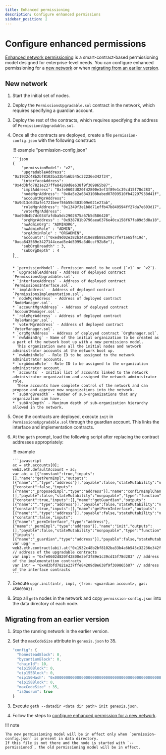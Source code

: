 ```yaml
---
title: Enhanced permissioning
description: Configure enhanced permissions
sidebar_position: 2
---
```


# Configure enhanced permissions

[Enhanced network permissioning](../../../concepts/permissions-overview.md#enhanced-network-permissioning) is a smart-contract-based permissioning model designed for enterprise-level needs. You can configure enhanced permissioning for a [new network](#new-network) or when [migrating from an earlier version](#migrating-from-an-earlier-version).

## New network

1.  Start the initial set of nodes.

1.  Deploy the `PermissionsUpgradable.sol` contract in the network, which requires specifying a guardian account.

1.  Deploy the rest of the contracts, which requires specifying the address of `PermissionsUpgradable.sol`.

1.  Once all the contracts are deployed, create a file `permission-config.json` with the following construct:

    !!! example "permission-config.json"

        ```json
        {
            "permissionModel": "v2",
            "upgradableAddress": "0x1932c48b2bf8102ba33b4a6b545c32236e342f34",
            "interfaceAddress": "0x4d3bfd7821e237ffe84209d8e638f9f309865b87",
            "implAddress": "0xfe0602d820f42800e3ef3f89e1c39cd15f78d283",
            "nodeMgrAddress": "0x8a5e2a6343108babed07899510fb42297938d41f",
            "accountMgrAddress": "0x9d13c6d3afe1721beef56b55d303b09e021e27ab",
            "roleMgrAddress": "0x1349f3e1b8d71effb47b840594ff27da7e603d17",
            "voterMgrAddress": "0xd9d64b7dc034fafdba5dc2902875a67b5d586420",
            "orgMgrAddress" : "0x938781b9796aea6376e40ca158f67fa89d5d8a18",
            "nwAdminOrg": "ADMINORG",
            "nwAdminRole" : "ADMIN",
            "orgAdminRole" : "ORGADMIN",
            "accounts":["0xed9d02e382b34818e88b88a309c7fe71e65f419d", "0xca843569e3427144cead5e4d5999a3d0ccf92b8e"],
            "subOrgBreadth" : 3,
            "subOrgDepth" : 4
        }
        ```

        * `permissionModel` - Permission model to be used (`v1` or `v2`).
        * `upgradableAddress`- Address of deployed contract `PermissionsUpgradable.sol`.
        * `interfaceAddress` - Address of deployed contract `PermissionsInterface.sol`.
        * `implAddress` - Address of deployed contract `PermissionsImplementation.sol`.
        * `nodeMgrAddress` - Address of deployed contract `NodeManager.sol`.
        * `accountMgrAddress` - Address of deployed contract `AccountManager.sol`.
        * `roleMgrAddress` - Address of deployed contract `RoleManager.sol`.
        * `voterMgrAddress` - Address of deployed contract `VoterManager.sol`.
        * `orgMgrAddress` - Address of deployed contract `OrgManager.sol`.
        * `nwAdminOrg` - Name of the initial organization to be created as a part of the network boot up with a new permissions model.
          This organization owns all the initial nodes and network administrator accounts at the network boot up.
        * `nwAdminRole` - Role ID to be assigned to the network administrator accounts.
        * `orgAdminRole` - Role ID to be assigned to the organization administrator account.
        * `accounts` - Initial list of accounts linked to the network administrator organization and assigned the network administrator role.
          These accounts have complete control of the network and can propose and approve new organizations into the network.
        * `subOrgBreadth` - Number of sub-organizations that any organization can have.
        * `subOrgDepth` - Maximum depth of sub-organization hierarchy allowed in the network.

1.  Once the contracts are deployed, execute `init` in `PermissionsUpgradable.sol` through the guardian account. This links the interface and implementation contracts.

1.  At the `geth` prompt, load the following script after replacing the contract addresses appropriately:

    !!! example

        ```javascript
        ac = eth.accounts[0];
        web3.eth.defaultAccount = ac;
        var abi = [{"constant":true,"inputs":[],"name":"getPermImpl","outputs":[{"name":"","type":"address"}],"payable":false,"stateMutability":"view","type":"function"},{"constant":false,"inputs":[{"name":"_proposedImpl","type":"address"}],"name":"confirmImplChange","outputs":[],"payable":false,"stateMutability":"nonpayable","type":"function"},{"constant":true,"inputs":[],"name":"getGuardian","outputs":[{"name":"","type":"address"}],"payable":false,"stateMutability":"view","type":"function"},{"constant":true,"inputs":[],"name":"getPermInterface","outputs":[{"name":"","type":"address"}],"payable":false,"stateMutability":"view","type":"function"},{"constant":false,"inputs":[{"name":"_permInterface","type":"address"},{"name":"_permImpl","type":"address"}],"name":"init","outputs":[],"payable":false,"stateMutability":"nonpayable","type":"function"},{"inputs":[{"name":"_guardian","type":"address"}],"payable":false,"stateMutability":"nonpayable","type":"constructor"}];
        var upgr = web3.eth.contract(abi).at("0x1932c48b2bf8102ba33b4a6b545c32236e342f34"); // address of the upgradable contracts
        var impl = "0xfe0602d820f42800e3ef3f89e1c39cd15f78d283" // address of the implementation contracts
        var intr = "0x4d3bfd7821e237ffe84209d8e638f9f309865b87" // address of the interface contracts
        ```

1.  Execute `upgr.init(intr, impl, {from: <guardian account>, gas: 4500000})`.

1.  Stop all `geth` nodes in the network and copy `permission-config.json` into the data directory of each node.

## Migrating from an earlier version

1. Stop the running network in the earlier version.

1. Set the `maxCodeSize` attribute in `genesis.json` to 35.

   ```javascript
   "config": {
     "homesteadBlock": 0,
     "byzantiumBlock": 0,
     "chainId": 10,
     "eip150Block": 0,
     "eip155Block": 0,
     "eip150Hash": "0x0000000000000000000000000000000000000000000000000000000000000000",
     "eip158Block": 0,
     "maxCodeSize" : 35,
     "isQuorum": true
   }
   ```

1. Execute `geth --datadir <data dir path> init genesis.json`.

1. Follow the steps to [configure enhanced permission for a new network](#new-network).

!!! note

    The new permissioning model will be in effect only when `permission-config.json` is present in data directory.
    If this file is not there and the node is started with `--permissioned`, the old permissioning model will be in effect.
